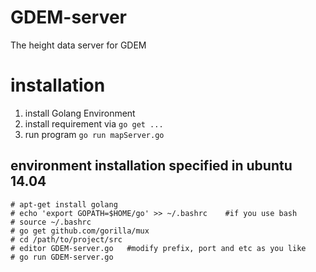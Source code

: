 # GDEM-server
The height data server for GDEM

# installation

1. install Golang Environment
2. install requirement via `go get ...`
3. run program `go run mapServer.go`

## environment installation specified in ubuntu 14.04

    # apt-get install golang
    # echo 'export GOPATH=$HOME/go' >> ~/.bashrc    #if you use bash
    # source ~/.bashrc
    # go get github.com/gorilla/mux
    # cd /path/to/project/src
    # editor GDEM-server.go   #modify prefix, port and etc as you like
    # go run GDEM-server.go
